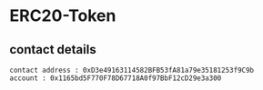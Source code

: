 # ERC20-Token
## contact details
```
contact address : 0xD3e49163114582BFB53fA81a79e35181253f9C9b
account : 0x1165bd5F770F78D67718A0f97BbF12cD29e3a300

```
